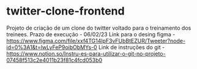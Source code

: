 # twitter-clone-frontend
Projeto de criação de um clone do twitter voltado para o treinamento dos treinees.
Prazo de execução - 06/02/23
Link para o desing figma - https://www.figma.com/file/xxf4TG14lpF3vFUbBtEZUR/Tweeter?node-id=0%3A1&t=lwLyFeP9oibObMYs-0
Link de instruções do git - https://www.notion.so/Instru-es-para-utilizar-o-git-no-projeto-07458f513c2e4011b23f81c4fcd053b0
